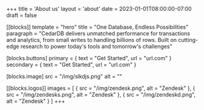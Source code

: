 +++
title = 'About us'
layout = 'about'
date = 2023-01-01T08:00:00-07:00
draft = false

[[blocks]]
template = "hero"
title = "One Database, Endless Possibilities"
paragraph = "CedarDB delivers unmatched performance for transactions and analytics, from small writes to handling billions of rows. Built on cutting-edge research to power today's tools and tomorrow's challenges"

[blocks.buttons]
primary = { text = "Get Started", url = "url.com" }
secondary = { text = "Get Started", url = "url.com" }

[blocks.image]
src = "/img/slkdjs.png"
alt = ""

[[blocks.logos]]
images = [
    { src = "/img/zendesk.png", alt = "Zendesk" },
    { src = "/img/zendesks.png", alt = "Zendesk" },
    { src = "/img/zendeskd.png", alt = "Zendesk" }
]
+++
